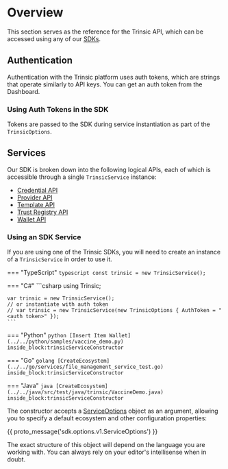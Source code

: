 # Overview

This section serves as the reference for the Trinsic API, which can be accessed using any of our [SDKs](/cli/).

## Authentication

Authentication with the Trinsic platform uses auth tokens, which are strings that operate similarly to API keys. You can get an auth token from the Dashboard.

### Using Auth Tokens in the SDK

Tokens are passed to the SDK during service instantiation as part of the `TrinsicOptions`.

## Services

Our SDK is broken down into the following logical APIs, each of which is accessible through a single `TrinsicService` instance:

- [Credential API](./services/credential-service.md)
- [Provider API](./services/provider-service.md)
- [Template API](./services/template-service.md)
- [Trust Registry API](./services/trust-registry-service.md)
- [Wallet API](./services/wallet-service.md)

### Using an SDK Service

If you are using one of the Trinsic SDKs, you will need to create an instance of a `TrinsicService` in order to use it.

=== "TypeScript"
    <!--codeinclude-->
    ```typescript
    const trinsic = new TrinsicService();
    ```
    <!--/codeinclude-->

=== "C#"
    ```csharp
    using Trinsic;

    var trinsic = new TrinsicService();
    // or instantiate with auth token
    // var trinsic = new TrinsicService(new TrinsicOptions { AuthToken = "<auth token>" });
    ```

=== "Python"
    <!--codeinclude-->
    ```python
    [Insert Item Wallet](../../python/samples/vaccine_demo.py) inside_block:trinsicServiceConstructor
    ```
    <!--/codeinclude-->

=== "Go"
    <!--codeinclude-->
    ```golang
    [CreateEcosystem](../../go/services/file_management_service_test.go) inside_block:trinsicServiceConstructor
    ```
    <!--/codeinclude-->

=== "Java"
    <!--codeinclude-->
    ```java
    [CreateEcosystem](../../java/src/test/java/trinsic/VaccineDemo.java) inside_block:trinsicServiceConstructor
    ```
    <!--/codeinclude-->

The constructor accepts a [ServiceOptions](./proto/#sdk.options.v1.ServiceOptions) object as an argument, allowing you to specify a default ecosystem and other configuration properties:

{{ proto_message('sdk.options.v1.ServiceOptions') }}

The exact structure of this object will depend on the language you are working with. You can always rely on your editor's intellisense when in doubt.
